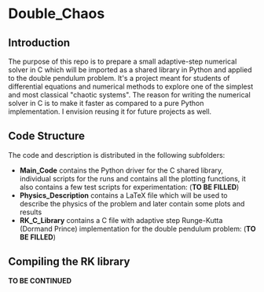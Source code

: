 # Double_Chaos

## Introduction
The purpose of this repo is to prepare a small adaptive-step numerical solver in C which will be imported as a shared library in Python and applied to the double pendulum problem.
It's a project meant for students of differential equations and numerical methods to explore one of the simplest and most classical "chaotic systems".
The reason for writing the numerical solver in C is to make it faster as compared to a pure Python implementation.
I envision reusing it for future projects as well.

## Code Structure
The code and description is distributed in the following subfolders:

- **Main_Code** contains the Python driver for the C shared library, individual scripts for the runs and contains all the plotting functions, it also contains a few test scripts for experimentation: (**TO BE FILLED**)
- **Physics_Description** contains a LaTeX file which will be used to describe the physics of the problem and later contain some plots and results
- **RK_C_Library** contains a C file with adaptive step Runge-Kutta (Dormand Prince) implementation for the double pendulum problem: (**TO BE FILLED**)

## Compiling the RK library
**TO BE CONTINUED**